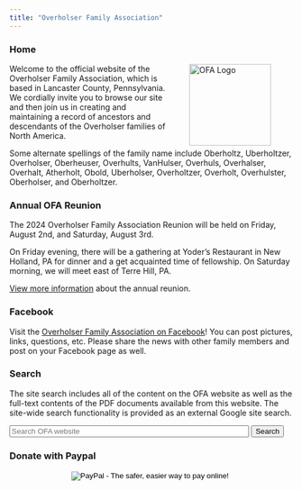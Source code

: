 ```yaml
---
title: "Overholser Family Association"
---
```


### Home

<img style="float: right;" hspace="40px" src="/home/OFA.png" width="145px" alt="OFA Logo">

Welcome to the official website of the Overholser Family Association, which is
based in Lancaster County, Pennsylvania. We cordially invite you to browse our
site and then join us in creating and maintaining a record of ancestors and
descendants of the Overholser families of North America.

Some alternate spellings of the family name include Oberholtz, Uberholtzer,
Overholser, Oberheuser, Overhults, VanHulser, Overhuls, Overhalser, Overhalt,
Atherholt, Obold, Uberholser, Overholtzer, Overholt, Overhulster, Oberholser,
and Oberholtzer.

### Annual OFA Reunion

The 2024 Overholser Family Association Reunion will be held on Friday, August 2nd, and Saturday, August 3rd.

On Friday evening, there will be a gathering at Yoder’s Restaurant in New Holland, PA for dinner and a get acquainted time of fellowship. On Saturday morning, we will meet east of Terre Hill, PA.

 [View more
information](/reunions/) about the annual reunion.

### Facebook

Visit the [Overholser Family Association on
Facebook](https://www.facebook.com/pages/Overholser-Family-Association/506848282679623)!
You can post pictures, links, questions, etc. Please share the news with other
family members and post on your Facebook page as well.

### Search

The site search includes all of the content on the OFA website as well as the
full-text contents of the PDF documents available from this website. The
site-wide search functionality is provided as an external Google site search.

<form action="https://www.google.com/search" class="searchform" method="get" name="searchform" target="_blank">
<input name="sitesearch" type="hidden" value="overholser.net">
<input autocomplete="on" class="form-control search" name="q" placeholder="Search OFA website" required="required"  type="text" size="50">
<button class="button" type="submit">Search</button>
</form>

### Donate with Paypal

<center>
<form action="https://www.paypal.com/cgi-bin/webscr" method="post" target="_top">
<input type="hidden" name="cmd" value="_s-xclick">
<input type="hidden" name="hosted_button_id" value="SMHND9HBBZKY4">
<input type="image" src="https://www.paypalobjects.com/en_US/i/btn/btn_donateCC_LG.gif" border="0" name="submit" alt="PayPal - The safer, easier way to pay online!">
<img alt="" border="0" src="https://www.paypalobjects.com/en_US/i/scr/pixel.gif" width="1" height="1">
</form>
</center>
